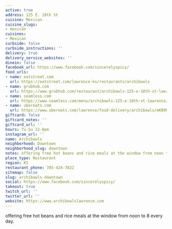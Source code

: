 ```yaml
---
active: true
address: 125 E. 10th St
cuisine: Mexican
cuisine_slugs:
- mexican
cuisines:
- Mexican
curbside: false
curbside_instructions: ''
delivery: true
delivery_service_websites: ''
dinein: false
facebook_url: https://www.facebook.com/sincerelyspicy/
food_urls:
- name: eatstreet.com
  url: https://eatstreet.com/lawrence-ks/restaurants/archibowls
- name: grubhub.com
  url: https://www.grubhub.com/restaurant/archibowls-125-e-10th-st-lawrence/1340617
- name: seamless.com
  url: https://www.seamless.com/menu/archibowls-125-e-10th-st-lawrence/1340617
- name: ubereats.com
  url: https://www.ubereats.com/lawrence/food-delivery/archibowls/mKB9bwp_T8C4oNQOnLD91w
giftcard: false
giftcard_notes: ''
giftcard_url: ''
hours: Tu-Su 12-8pm
instagram_url: ''
name: Archibowls
neighborhood: Downtown
neighborhood_slug: downtown
notes: offering free hot beans and rice meals at the window from noon to 8 every day.
place_type: Restaurant
region: KS
restaurant_phone: 785-424-7822
sitemap: false
slug: archibowls-downtown
social: https://www.facebook.com/sincerelyspicy/
takeout: true
twitch_url: ''
twitter_url: ''
website: https://www.archibowlslawrence.com
---
```


offering free hot beans and rice meals at the window from noon to 8 every day.